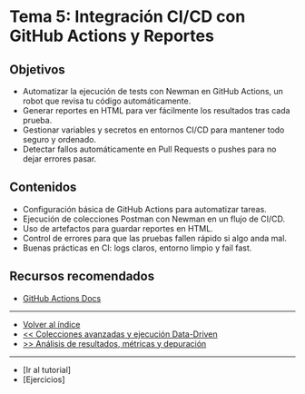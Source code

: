 # Tema 5: Integración CI/CD con GitHub Actions y Reportes

## Objetivos

- Automatizar la ejecución de tests con Newman en GitHub Actions, un robot que revisa tu código automáticamente.  
- Generar reportes en HTML para ver fácilmente los resultados tras cada prueba.  
- Gestionar variables y secretos en entornos CI/CD para mantener todo seguro y ordenado.  
- Detectar fallos automáticamente en Pull Requests o pushes para no dejar errores pasar.

## Contenidos

- Configuración básica de GitHub Actions para automatizar tareas.  
- Ejecución de colecciones Postman con Newman en un flujo de CI/CD.  
- Uso de artefactos para guardar reportes en HTML.  
- Control de errores para que las pruebas fallen rápido si algo anda mal.  
- Buenas prácticas en CI: logs claros, entorno limpio y fail fast.

## Recursos recomendados

- [GitHub Actions Docs](https://docs.github.com/en/actions)

---

- [Volver al índice](../readme.md)  
- [<< Colecciones avanzadas y ejecución Data-Driven](../tema04/readme.md)  
- [>> Análisis de resultados, métricas y depuración](../tema06/readme.md)

---

- [Ir al tutorial]  
- [Ejercicios]
